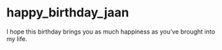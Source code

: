# happy_birthday_jaan
 I hope this birthday brings you as much happiness as you’ve brought into my life.

